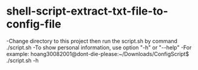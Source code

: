 # shell-script-extract-txt-file-to-config-file
-Change directory to this project then run the script.sh by command ./script.sh
-To show personal information, use option "-h" or "--help"
-For example:
hoang30082001@dont-die-please:~/Downloads/ConfigScript$ ./script.sh -h
